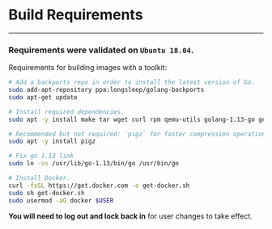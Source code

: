 
# Build Requirements
---
### Requirements were validated on `Ubuntu 18.04`.
Requirements for building images with a toolkit:
```bash
# Add a backports repo in order to install the latest version of Go.
sudo add-apt-repository ppa:longsleep/golang-backports
sudo apt-get update

# Install required dependencies.
sudo apt -y install make tar wget curl rpm qemu-utils golang-1.13-go genisoimage

# Recommended but not required: `pigz` for faster compression operations.
sudo apt -y install pigz

# Fix go 1.13 link
sudo ln -vs /usr/lib/go-1.13/bin/go /usr/bin/go

# Install Docker.
curl -fsSL https://get.docker.com -o get-docker.sh
sudo sh get-docker.sh
sudo usermod -aG docker $USER
```

**You will need to log out and lock back in** for user changes to take effect.
